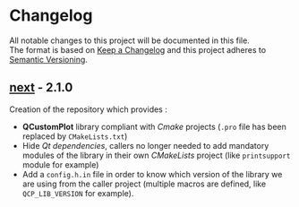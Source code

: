# Changelog

All notable changes to this project will be documented in this file.  
The format is based on [Keep a Changelog] and this project adheres to [Semantic Versioning].

## [next] - 2.1.0
Creation of the repository which provides :
- **QCustomPlot** library compliant with _Cmake_ projects (`.pro` file has been replaced by `CMakeLists.txt`)
- Hide _Qt dependencies_, callers no longer needed to add mandatory modules of the library in their own _CMakeLists_ project (like `printsupport` module for example)
- Add a `config.h.in` file in order to know which version of the library we are using from the caller project (multiple macros are defined, like `QCP_LIB_VERSION` for example).

<!-- Links -->
[keep a changelog]: https://keepachangelog.com/en/1.0.0/
[semantic versioning]: https://semver.org/spec/v2.0.0.html

<!-- Versions -->
[next]: https://github.com/leger50/QCustomPlot-library/compare/v0.0.2...dev
[0.0.2]: https://github.com/Author/Repository/compare/v0.0.1...v0.0.2
[0.0.1]: https://github.com/Author/Repository/releases/tag/v0.0.1